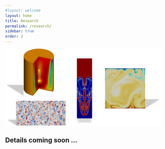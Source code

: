 ```yaml
---
#layout: welcome
layout: home
title: Research
permalink: /research/
sidebar: true
order: 2
---
```


 <img src="/assets/img/Research.png" usemap="#workmap">

 <map name="workmap">
  <area shape="rect" coords="90,0,275,250" href="/vorticity_dominated/">
  <area shape="rect" coords="2031,291,2450,1984" href="/multiphase/">
  <area shape="rect" coords="60,175,275,500" href="/geophysical/">
  <area shape="rect" coords="2830,575,3949,1697" href="/hpc/">
 </map>

## Details coming soon ...
